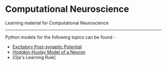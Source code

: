 # Computational Neuroscience
Learning material for Computational Neuroscience
***
Python models for the following topics can be found - 
- [Excitatory Post-synaptic Potential](https://github.com/Project-Encephalon/Computational-neuroscience/blob/main/Chapter2/EPSP.ipynb)
- [Hodgkin-Huxley Model of a Neuron](https://github.com/Project-Encephalon/Computational-neuroscience/blob/main/Chapter2/hhmodel.ipynb)
- [Oja's Learning Rule]
